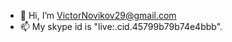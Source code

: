 - 👋 Hi, I’m VictorNovikov29@gmail.com
- 📫 My skype id is "live:.cid.45799b79b74e4bbb".

<!---
VictorNovikov29/VictorNovikov29 is a ✨ special ✨ repository because its `README.md` (this file) appears on your GitHub profile.
You can click the Preview link to take a look at your changes.
--->
